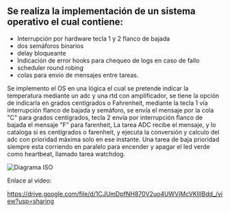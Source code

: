 ## Se realiza la implementación de un sistema operativo el cual contiene:

* Interrupción por hardware tecla 1 y 2 flanco de bajada
* dos semáforos binarios
* delay bloqueante
* Indicación de error hooks para chequeo de logs en caso de fallo
* scheduler round robing
* colas para envio de mensajes entre tareas.


Se implemento el OS en una lógica el cual se pretende indicar la temperatura mediante un adc y una rtd con amplificador, se
tiene la opción de indicarla en grados centígrados o Fahrenheit, mediante la tecla 1 vía interrupción flanco de bajada y semáforo, 
se envía el mensaje por la cola "C" para grados centígrados, tecla 2 envía por interrupción flanco de bajada el mensaje "F" para farenheit,
La tarea ADC recibe el mensaje, y lo cataloga si es centígrados o farenheit, y ejecuta la conversión y calculo del adc con prioridad máxima solo en ese instante.
Una tarea de baja prioridad siempre esta corriendo en paralelo para encender y apagar el led verde como heartbeat, llamado tarea watchdog.


![Diagrama ISO](https://user-images.githubusercontent.com/87079881/187349380-d29026ac-fa5c-4450-a85b-d4d870658a51.png)




Enlace al video:

https://drive.google.com/file/d/1CJUmDpfNH870V2uo4UWVjMcVKIlIBdd_/view?usp=sharing
